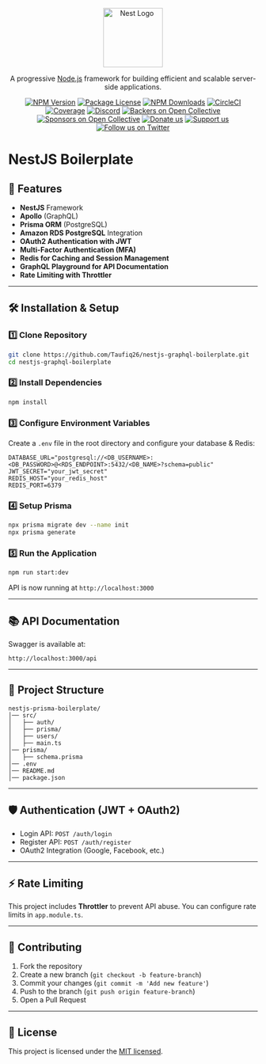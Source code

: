 <p align="center">
  <a href="http://nestjs.com/" target="blank"><img src="https://nestjs.com/img/logo-small.svg" width="120" alt="Nest Logo" /></a>
</p>

[circleci-image]: https://img.shields.io/circleci/build/github/nestjs/nest/master?token=abc123def456
[circleci-url]: https://circleci.com/gh/nestjs/nest

  <p align="center">A progressive <a href="http://nodejs.org" target="_blank">Node.js</a> framework for building efficient and scalable server-side applications.</p>
    <p align="center">
<a href="https://www.npmjs.com/~nestjscore" target="_blank"><img src="https://img.shields.io/npm/v/@nestjs/core.svg" alt="NPM Version" /></a>
<a href="https://www.npmjs.com/~nestjscore" target="_blank"><img src="https://img.shields.io/npm/l/@nestjs/core.svg" alt="Package License" /></a>
<a href="https://www.npmjs.com/~nestjscore" target="_blank"><img src="https://img.shields.io/npm/dm/@nestjs/common.svg" alt="NPM Downloads" /></a>
<a href="https://circleci.com/gh/nestjs/nest" target="_blank"><img src="https://img.shields.io/circleci/build/github/nestjs/nest/master" alt="CircleCI" /></a>
<a href="https://coveralls.io/github/nestjs/nest?branch=master" target="_blank"><img src="https://coveralls.io/repos/github/nestjs/nest/badge.svg?branch=master#9" alt="Coverage" /></a>
<a href="https://discord.gg/G7Qnnhy" target="_blank"><img src="https://img.shields.io/badge/discord-online-brightgreen.svg" alt="Discord"/></a>
<a href="https://opencollective.com/nest#backer" target="_blank"><img src="https://opencollective.com/nest/backers/badge.svg" alt="Backers on Open Collective" /></a>
<a href="https://opencollective.com/nest#sponsor" target="_blank"><img src="https://opencollective.com/nest/sponsors/badge.svg" alt="Sponsors on Open Collective" /></a>
  <a href="https://paypal.me/kamilmysliwiec" target="_blank"><img src="https://img.shields.io/badge/Donate-PayPal-ff3f59.svg" alt="Donate us"/></a>
    <a href="https://opencollective.com/nest#sponsor"  target="_blank"><img src="https://img.shields.io/badge/Support%20us-Open%20Collective-41B883.svg" alt="Support us"></a>
  <a href="https://twitter.com/nestframework" target="_blank"><img src="https://img.shields.io/twitter/follow/nestframework.svg?style=social&label=Follow" alt="Follow us on Twitter"></a>
</p>
  <!--[![Backers on Open Collective](https://opencollective.com/nest/backers/badge.svg)](https://opencollective.com/nest#backer)
  [![Sponsors on Open Collective](https://opencollective.com/nest/sponsors/badge.svg)](https://opencollective.com/nest#sponsor)-->

# NestJS Boilerplate

## 🚀 Features
- **NestJS** Framework
- **Apollo** (GraphQL)
- **Prisma ORM** (PostgreSQL)
- **Amazon RDS PostgreSQL** Integration
- **OAuth2 Authentication with JWT**
- **Multi-Factor Authentication (MFA)**
- **Redis for Caching and Session Management**
- **GraphQL Playground for API Documentation**
- **Rate Limiting with Throttler**

---

## 🛠 Installation & Setup

### 1️⃣ Clone Repository
```bash
git clone https://github.com/Taufiq26/nestjs-graphql-boilerplate.git
cd nestjs-graphql-boilerplate
```

### 2️⃣ Install Dependencies
```bash
npm install
```

### 3️⃣ Configure Environment Variables
Create a `.env` file in the root directory and configure your database & Redis:
```env
DATABASE_URL="postgresql://<DB_USERNAME>:<DB_PASSWORD>@<RDS_ENDPOINT>:5432/<DB_NAME>?schema=public"
JWT_SECRET="your_jwt_secret"
REDIS_HOST="your_redis_host"
REDIS_PORT=6379
```

### 4️⃣ Setup Prisma
```bash
npx prisma migrate dev --name init
npx prisma generate
```

### 5️⃣ Run the Application
```bash
npm run start:dev
```
API is now running at `http://localhost:3000`

---

## 📚 API Documentation
Swagger is available at:
```
http://localhost:3000/api
```

---

## 📂 Project Structure
```
nestjs-prisma-boilerplate/
│── src/
│   ├── auth/
│   ├── prisma/
│   ├── users/
│   ├── main.ts
│── prisma/
│   ├── schema.prisma
│── .env
│── README.md
│── package.json
```

---

## 🛡 Authentication (JWT + OAuth2)
- Login API: `POST /auth/login`
- Register API: `POST /auth/register`
- OAuth2 Integration (Google, Facebook, etc.)

---

## ⚡ Rate Limiting
This project includes **Throttler** to prevent API abuse. You can configure rate limits in `app.module.ts`.

---

## 📌 Contributing
1. Fork the repository
2. Create a new branch (`git checkout -b feature-branch`)
3. Commit your changes (`git commit -m 'Add new feature'`)
4. Push to the branch (`git push origin feature-branch`)
5. Open a Pull Request

---

## 📜 License
This project is licensed under the [MIT licensed](https://github.com/nestjs/nest/blob/master/LICENSE).
